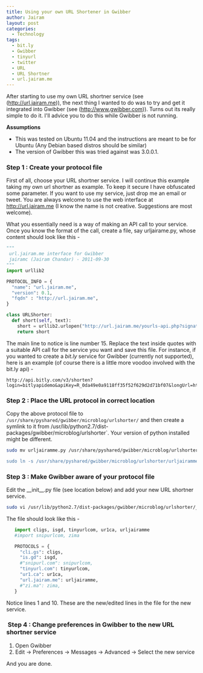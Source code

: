```yaml
---
title: Using your own URL Shortener in Gwibber
author: Jairam
layout: post
categories:
  - Technology
tags:
  - bit.ly
  - Gwibber
  - tinyurl
  - twitter
  - URL
  - URL Shortner
  - url.jairam.me
---
```

After starting to use my own URL shortner service (see (http://url.jairam.me)), the next thing I wanted to do was to try and get it integrated into Gwibber (see (http://www.gwibber.com)). Turns out its really simple to do it. I'll advice you to do this while Gwibber is not running.

**Assumptions**

  * This was tested on Ubuntu 11.04 and the instructions are meant to be for Ubuntu (Any Debian based distros should be similar)
  * The version of Gwibber this was tried against was 3.0.0.1.

### Step 1 : Create your protocol file

First of all, choose your URL shortner service. I will continue this example taking my own url shortner as example. To keep it secure I have obfuscated some parameter. If you want to use my service, just drop me an email or tweet. You are always welcome to use the web interface at <http://url.jairam.me> (I know the name is not creative. Suggestions are most welcome).

What you essentially need is a way of making an API call to your service. Once you know the format of the call, create a file, say urljairame.py, whose content should look like this -

```python
"""
 url.jairam.me interface for Gwibber
 jairamc (Jairam Chandar) - 2011-09-30
"""
import urllib2

PROTOCOL_INFO = {
  "name": "url.jairam.me",
  "version": 0.1,
  "fqdn" : "http://url.jairam.me",
}

class URLShorter:
  def short(self, text):
    short = urllib2.urlopen("http://url.jairam.me/yourls-api.php?signature=xxxxxxxxxx&action=shorturl&format=simple&url=%s" % urllib2.quote(text)).read()
    return short
```

The main line to notice is line number 15. Replace the text inside quotes with a suitable API call for the service you want and save this file. For instance, if you wanted to create a _bit.ly_ service for Gwibber (currently not supported), here is an example (of course there is a little more voodoo involved with the bit.ly api) -

```
http://api.bitly.com/v3/shorten?login=bitlyapidemo&apiKey=R_0da49e0a9118ff35f52f629d2d71bf07&longUrl=http%3A%2F%2Fbetaworks.com%2F&format=txt
```

### Step 2 : Place the URL protocol in correct location

Copy the above protocol file to `/usr/share/pyshared/gwibber/microblog/urlshorter/` and then create a symlink to it from /usr/lib/python2.7/dist-packages/gwibber/microblog/urlshorter`. Your version of python installed might be different.

```sh
sudo mv urljairamme.py /usr/share/pyshared/gwibber/microblog/urlshorter/"

sudo ln -s /usr/share/pyshared/gwibber/microblog/urlshorter/urljairamme.py /usr/lib/python2.7/dist-packages/gwibber/microblog/urlshorter/urljairamme.py
```

### Step 3 : Make Gwibber aware of your protocol file

Edit the \_\_init\_\_.py file (see location below) and add your new URL shortner service.

```sh
sudo vi /usr/lib/python2.7/dist-packages/gwibber/microblog/urlshorter/__init__.py
```

The file should look like this -

``` python
   import cligs, isgd, tinyurlcom, ur1ca, urljairamme
   #import snipurlcom, zima

   PROTOCOLS = {
     "cli.gs": cligs,
     "is.gd": isgd,
     #"snipurl.com": snipurlcom,
     "tinyurl.com": tinyurlcom,
     "ur1.ca": ur1ca,
     "url.jairam.me": urljairamme,
     #"zi.ma": zima,
   }
```

Notice lines 1 and 10. These are the new/edited lines in the file for the new service.

###  Step 4 : Change preferences in Gwibber to the new URL shortner service

  1. Open Gwibber
  2. Edit -> Preferences -> Messages -> Advanced -> Select the new service


And you are done.
